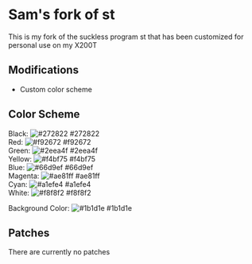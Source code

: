 # Sam's fork of st

This is my fork of the suckless program st that has been customized
for personal use on my X200T

## Modifications 

- Custom color scheme

## Color Scheme

Black: ![#272822](https://via.placeholder.com/15/272822/000000?text=+) #272822  
Red: ![#f92672](https://via.placeholder.com/15/f92672/000000?text=+) #f92672  
Green: ![#2eea4f](https://via.placeholder.com/15/2eea4f/000000?text=+) #2eea4f  
Yellow: ![#f4bf75](https://via.placeholder.com/15/f4bf75/000000?text=+) #f4bf75  
Blue: ![#66d9ef](https://via.placeholder.com/15/66d9ef/000000?text=+) #66d9ef  
Magenta: ![#ae81ff](https://via.placeholder.com/15/ae81ff/000000?text=+) #ae81ff  
Cyan: ![#a1efe4](https://via.placeholder.com/15/a1efe4/000000?text=+) #a1efe4  
White: ![#f8f8f2](https://via.placeholder.com/15/f8f8f2/000000?text=+) #f8f8f2  

Background Color: ![#1b1d1e](https://via.placeholder.com/15/1b1d1e/000000?text=+) #1b1d1e  

## Patches

There are currently no patches
